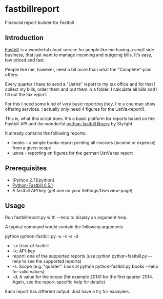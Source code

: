 # fastbillreport

Financial report builder for Fastbill

## Introduction

[Fastbill][fastbill] is a wonderful cloud service for people like me having a
 small side business, that just want to manage incoming and outgoing bills. 
 It's easy, low priced and fast.
 
People like me, however, need a bit more than what the "Complete"-plan offers:

Every quarter I have to send a "UstVa" report to my tax office and for that I
 collect my bills, order them and put them in a folder. I calculate all bills
  and I fill out the tax report.
  
For this I need some kind of very basic reporting (hey, 
I'm a one man show offering services. I actually only need 4 figures for the 
UstVa-report!).

This is, what this script does. It's a basic platform for reports based on 
the Fastbill API and the wonderful [python-fastbill library][python-fastbill]
 by Stylight.
 
It already contains the following reports:

* books - a simple books report printing all invoices (income or expense) 
from a given scope
* ustva - reporting on figures for the german UstVa tax report

## Prerequisites

* [Python 2.7][python]
* [Python-Fastbill 0.5.1][python-fastbill]
* A fastbill API key (get one on your Settings/Overview-page)

## Usage

Run fastbillreport.py with --help to display an argument help.

A typical command would contain the following arguments

python python-fastbill.py -u <User> -k <key> <report> -s <scope> -d 
<scope-value> <report-name>

* -u: User of fastbill
* -k: API-key
* report: one of the supported reports (use python python-fastbill.py --help 
to see the supported reports)
* -s: Scope (e.g. "quarter". Look at python python-fastbill.py books --help 
for valid values)
* -d: A value for the scope (for example 20141 for the first quarter 2014. 
Again, see the report-specific help for details)

Each report has different output. Just have a try for examples.

[fastbill]: http://fastbill.com
[python-fastbill]: https://github.com/stylight/python-fastbill
